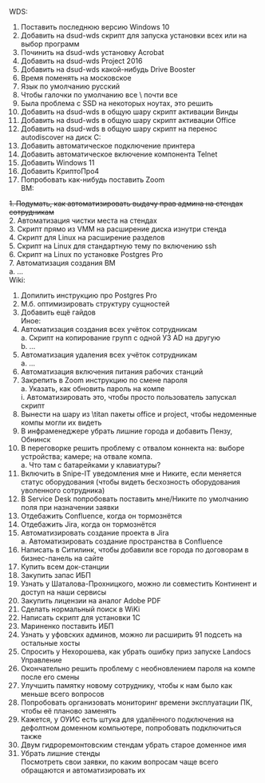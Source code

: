 WDS:  
1. Поставить последнюю версию Windows 10  
2. Добавить на dsud-wds скрипт для запуска установки всех или на выбор программ  
3. Починить на dsud-wds установку Acrobat  
4. Добавить на dsud-wds Project 2016  
5. Добавить на dsud-wds какой-нибудь Drive Booster  
6. Время поменять на московское  
7. Язык по умолчанию русский  
8. Чтобы галочки по умолчанию все \ почти все  
9. Была проблема с SSD на некоторых ноутах, это решить  
10. Добавить на dsud-wds в общую шару скрипт активации Винды  
11. Добавить на dsud-wds в общую шару скрипт активации Office  
12. Добавить на dsud-wds в общую шару скрипт на перенос autodiscover на диск C:  
13. Добавить автоматическое подключение принтера  
14. Добавить автоматическое включение компонента Telnet  
15. Добавить Windows 11  
16. Добавить КриптоПро4  
17. Попробовать как-нибудь поставить Zoom  
ВМ:  
  
~~1. Подумать, как автоматизировать выдачу прав админа на стендах сотрудникам~~  
2. Автоматизация чистки места на стендах  
3. Скрипт прямо из VMM на расширение диска изнутри стенда  
4. Скрипт для Linux на расширение разделов  
5. Скрипт на Linux для стандартную тему по включению ssh  
6. Скрипт на Linux по установке Postgres Pro  
7. Автоматизация создания ВМ  
a. …  
Wiki:  
1. Допилить инструкцию про Postgres Pro  
2. М.б. оптимизировать структуру сущностей  
3. Добавить ещё гайдов  
Иное:  
1. Автоматизация создания всех учёток сотрудникам  
a. Скрипт на копирование групп с одной УЗ AD на другую  
b. …  
2. Автоматизация удаления всех учёток сотрудникам  
a. …  
3. Автоматизация включения питания рабочих станций  
4. Закрепить в Zoom инструкцию по смене пароля  
a. Указать, как обновить пароль на компе  
i. Автоматизировать это, чтобы просто пользователь запускал скрипт  
5. Вынести на шару из \\titan пакеты office и project, чтобы недоменные компы могли их видеть  
6. В инфраменеджере убрать лишние города и добавить Пензу, Обнинск  
7. В переговорке решить проблему с отвалом коннекта на: выборе устройства; камере; на отвале компа.  
a. Что там с батарейками у клавиатуры?  
8. Включить в Snipe-IT уведомления мне и Никите, если меняется статус оборудования (чтобы видеть бесхозность оборудования уволенного сотрудника)  
9. В Service Desk попробовать поставить мне/Никите по умолчанию поля при назначении заявки  
10. Отдебажить Confluence, когда он тормознётся  
11. Отдебажить Jira, когда он тормознётся  
12. Автоматизировать создание проекта в Jira  
a. Автоматизировать создание пространства в Confluence  
13. Написать в Ситилинк, чтобы добавили все города по договорам в бизнес-панель на сайте  
14. Купить всем док-станции  
15. Закупить запас ИБП  
16. Узнать у Шаталова-Прохницкого, можно ли совместить Континент и доступ на наши сервисы  
17. Закупить лицензии на аналог Adobe PDF  
18. Сделать нормальный поиск в WiKi  
19. Написать скрипт для установки 1С  
20. Мариненко поставить ИБП  
21. Узнать у уфовских админов, можно ли расширить 91 подсеть на остальные хосты  
22. Спросить у Нехорошева, как убрать ошибку приз запуске Landocs Управление  
23. Окончательно решить проблему с необновлением пароля на компе после его смены  
24. Улучшить памятку новому сотруднику, чтобы к нам было как меньше всего вопросов  
25. Попробовать организовать мониторинг времени эксплуатации ПК, чтобы её планово заменять  
26. Кажется, у ОУИС есть штука для удалённого подключения на дефолтном доменном компьютере, попробовать подключиться также  
27. Двум гидроремонтовским стендам убрать старое доменное имя  
28. Убрать лишние стенды  
Посмотреть свои заявки, по каким вопросам чаще всего обращаются и автоматизировать их